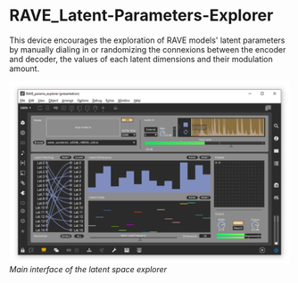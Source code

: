 # RAVE_Latent-Parameters-Explorer

This device encourages the exploration of RAVE models' latent parameters by manually dialing in or randomizing the connexions between the encoder and decoder, the values of each latent dimensions and their modulation amount.

![latent-params](docs/images/rave-params-exp.png)
*Main interface of the latent space explorer*
